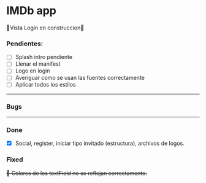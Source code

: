 # IMDb app

🚧Vista Login en construccion🚧

### Pendientes:

- [ ] Splash intro pendiente
- [ ] Llenar el manifest
- [ ] Logo en login
- [ ] Averiguar como se usan las fuentes correctamente
- [ ] Aplicar todos los estilos

<hr/>

### Bugs

<hr/>

### Done

- [x] Social, register, iniciar tipo invitado (estructura), archivos de logos.

### Fixed

~~🐞 Colores de los textField no se reflejan correctamente.~~







